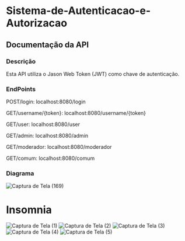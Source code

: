 # Sistema-de-Autenticacao-e-Autorizacao
## Documentação da API
### Descrição
Esta API utiliza o Jason Web Token (JWT) como chave de autenticação.

### EndPoints
POST/login:
localhost:8080/login

GET/username/{token}:
localhost:8080/username/{token}

GET/user:
localhost:8080/user

GET/admin:
localhost:8080/admin

GET/moderador:
localhost:8080/moderador

GET/comum:
localhost:8080/comum

### Diagrama
![Captura de Tela (169)](https://github.com/PauloHAJr/Sistema-de-Autenticacao-e-Autorizacao/assets/102565635/b2da154d-0fe2-4951-a309-7c2b6c678559)

# Insomnia
![Captura de Tela (1)](https://github.com/PauloHAJr/Sistema-de-Autenticacao-e-Autorizacao/assets/102565635/c2abcfc9-6c2e-4a60-bd12-c6576bbc39b5)
![Captura de Tela (2)](https://github.com/PauloHAJr/Sistema-de-Autenticacao-e-Autorizacao/assets/102565635/a92c670f-c35a-4327-b0bd-5c92c1ecf1de)
![Captura de Tela (3)](https://github.com/PauloHAJr/Sistema-de-Autenticacao-e-Autorizacao/assets/102565635/a16c7bd9-ec6d-4753-8bdb-b5096b3041a0)
![Captura de Tela (4)](https://github.com/PauloHAJr/Sistema-de-Autenticacao-e-Autorizacao/assets/102565635/8a3b9ee0-c22c-4b3a-8a76-a845e39b1c1f)
![Captura de Tela (5)](https://github.com/PauloHAJr/Sistema-de-Autenticacao-e-Autorizacao/assets/102565635/d181973f-bc39-49e1-99ee-68466d47a749)
